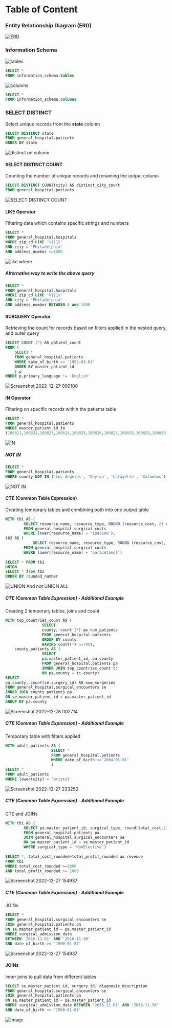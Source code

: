 # Table of Content


### Entity Relationship Diagram (ERD)
![ERD](https://user-images.githubusercontent.com/121811651/211201186-68c02ff0-7b6f-445e-80e5-d97f58bbd79b.png)

### Information Schema
![tables](https://user-images.githubusercontent.com/121811651/211203753-60c9bb38-7630-4a76-9d46-58bc6159fcda.png)
````sql
SELECT *
FROM information_schema.tables
````
![columns](https://user-images.githubusercontent.com/121811651/211203760-5a72909d-4e04-4b4e-b6af-c062b4108e94.png)
````sql
SELECT *
FROM information_schema.columns
````
### SELECT DISTINCT 
Select unique records from the **state** column
````sql
SELECT DISTINCT state
FROM general_hospital.patients
ORDER BY state
````
![distinct on column](https://user-images.githubusercontent.com/121811651/211205030-68548fa8-2a7d-4786-96fe-eb542b214b38.png)

#### SELECT DISTINCT COUNT
Counting the number of unique records and renaming the output column
````sql
SELECT DISTINCT COUNT(city) AS distinct_city_count
FROM general_hospital.patients
````
![SELECT DISTINCT COUNT](https://user-images.githubusercontent.com/121811651/211205177-62028e8e-3c3d-408e-82a1-bd57beaf0fcf.png)

#### LIKE Operator
Filtering data which contains specific strings and numbers
````sql
SELECT *
FROM general_hospital.hospitals
WHERE zip_cd LIKE '%111%'
AND city = 'Philadelphia'
AND address_number <=1000
````
![like where](https://user-images.githubusercontent.com/121811651/211206075-ac8e63bd-c7c6-4311-b606-1ce7310d1e2f.png)
##### _Alternative way to write the above query_
````sql
SELECT *
FROM general_hospital.hospitals
WHERE zip_cd LIKE '%111%'
AND city = 'Philadelphia'
AND address_number BETWEEN 0 and 1000
````
#### SUBQUERY Operator
Retrieving the count for records based on filters applied in the nested query, and outer query
````sql
SELECT COUNT (*) AS patient_count
FROM (
	SELECT * 
	FROM general_hospital.patients 
	WHERE date_of_birth >= '1995-01-01' 
	ORDER BY master_patient_id
	) p 
WHERE p.primary_language != 'English' 
````
![Screenshot 2022-12-27 000100](https://user-images.githubusercontent.com/121811651/211206479-954e6ae4-0f54-4064-9bdc-984b417ea5d0.png)

#### IN Operator
Filtering on specific records within the patients table
````sql
SELECT * 
FROM general_hospital.patients
WHERE master_patient_id in 
(100821,100822,100823,100824,100825,100826,100827,100828,100829,100830,100831,100832,100833,100834,100835,100836)
````
![IN](https://user-images.githubusercontent.com/121811651/211208684-310fbaaf-e9b8-4740-b3c5-fae0331c1cde.png)

##### NOT IN
````sql
SELECT * 
FROM general_hospital.patients
WHERE county NOT IN ('Los Angeles', 'Dayton', 'Lafayette', 'Columbus') 
````
![NOT IN](https://user-images.githubusercontent.com/121811651/211208716-b9c84861-fb5e-488d-acc7-f81dccaccf6a.png)

#### CTE (Common Table Expression)
Creating temporary tables and combining both into one output table 
````sql
WITH tb1 AS (
		SELECT resource_name, resource_type, ROUND (resource_cost, 2) AS rounded_number
		FROM general_hospital.surgical_costs
		WHERE lower(resource_name) = 'spec100'),
tb2 AS (
    		SELECT resource_name, resource_type, ROUND (resource_cost, 2) AS rounded_number
		FROM general_hospital.surgical_costs
		WHERE lower(resource_name) = 'paracetamol')
			
SELECT * FROM tb1
UNION 
SELECT * from tb2
ORDER BY rounded_number 
````
![UNION  And not UNION ALL](https://user-images.githubusercontent.com/121811651/211220814-c63845e0-ab20-463f-a145-f1d733cbe6b0.png)

##### CTE (Common Table Expression) - Additional Example
Creating 2 temporary tables, joins and count 
````sql
WITH top_countries_count AS (
				SELECT
				county, count (*) as num_patients
				FROM general_hospital.patients
				GROUP BY county
				HAVING count(*) >1700),			
	county_patients AS (
				SELECT 
				pa.master_patient_id, pa.county
				FROM general_hospital.patients pa
				INNER JOIN top_countries_count tc 
				ON pa.county = tc.county)			
SELECT 
pa.county, count(se.surgery_id) AS num_surgeries
FROM general_hospital.surgical_encounters se
INNER JOIN county_patients pa 
ON se.master_patient_id = pa.master_patient_id
GROUP BY pa.county
````
![Screenshot 2022-12-28 002714](https://user-images.githubusercontent.com/121811651/211221503-788d8c1b-1d82-4908-b4e3-b4b68e27b9e2.png)


##### CTE (Common Table Expression) - Additional Example
Temporary table with filters applied
````sql
WITH adult_patients AS (
					SELECT * 
					FROM general_hospital.patients
					WHERE date_of_birth <='2004-01-01'
					)
SELECT *
FROM adult_patients
WHERE lower(city) = 'bristol'
````
![Screenshot 2022-12-27 233250](https://user-images.githubusercontent.com/121811651/211221102-b93113f6-2aa4-4be6-9fa4-329362ae6672.png)

##### CTE (Common Table Expression) - Additional Example
CTE and JOINs
````sql
WITH tb1 AS (
		SELECT pa.master_patient_id, surgical_type, round(total_cost,2) AS total_cost_rounded, round(total_profit,2) AS total_profit_rounded
		FROM general_hospital.patients pa
		JOIN general_hospital.surgical_encounters se
		ON pa.master_patient_id = se.master_patient_id
		WHERE surgical_type = 'NonElective') 
			
SELECT *, total_cost_rounded+total_profit_rounded as revenue
FROM tb1
WHERE total_cost_rounded >=1000 
AND total_profit_rounded >= 1000
````
![Screenshot 2022-12-27 154937](https://user-images.githubusercontent.com/121811651/211221810-b1d81420-70b4-414c-9e11-1aef20aeb604.png)

##### CTE (Common Table Expression) - Additional Example
JOINs
````sql
SELECT * 
FROM general_hospital.surgical_encounters se
JOIN general_hospital.patients pa
ON se.master_patient_id = pa.master_patient_id
WHERE surgical_admission_date 
BETWEEN '2016-11-01' AND '2016-11-30'
AND date_of_birth >= '1990-01-01'
````
![Screenshot 2022-12-27 154937](https://user-images.githubusercontent.com/121811651/211221914-41f60449-5728-42c2-831c-93a29b9088f6.png)

#### JOINs
Inner joins to pull data from different tables
````sql
SELECT se.master_patient_id, surgery_id, diagnosis_description
FROM general_hospital.surgical_encounters se
JOIN general_hospital.patients pa
ON se.master_patient_id = pa.master_patient_id
WHERE surgical_admission_date BETWEEN '2016-11-01' AND '2016-11-30'
AND date_of_birth >= '1990-01-01'
````
![image](https://user-images.githubusercontent.com/121811651/211222597-61600dba-5ca4-4255-aadd-7c01ab6afef1.png)


